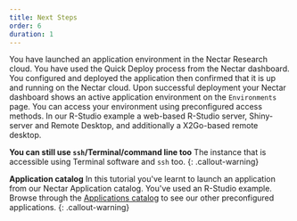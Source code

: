 ```yaml
---
title: Next Steps
order: 6
duration: 1
---
```


You have launched an application environment in the Nectar Research cloud. You have used the Quick Deploy process from the Nectar dashboard. You configured and deployed the application then confirmed that it is up and running on the Nectar cloud. Upon successful deployment your Nectar dashboard shows an active application environment on the `Environments` page. You can access your environment using preconfigured access methods. In our R-Studio example a web-based R-Studio server, Shiny-server and Remote Desktop, and additionally a X2Go-based remote desktop. 

**You can still use `ssh`/Terminal/command line too**
The instance that  is accessible using Terminal software and `ssh` too. 
{: .callout-warning}

**Application catalog** In this tutorial you've learnt to launch an application from our Nectar Application catalog. You've used an R-Studio example. Browse through the [Applications catalog](https://dashboard.rc.nectar.org.au/app-catalog/catalog/) to see our other preconfigured applications.
{: .callout-warning}